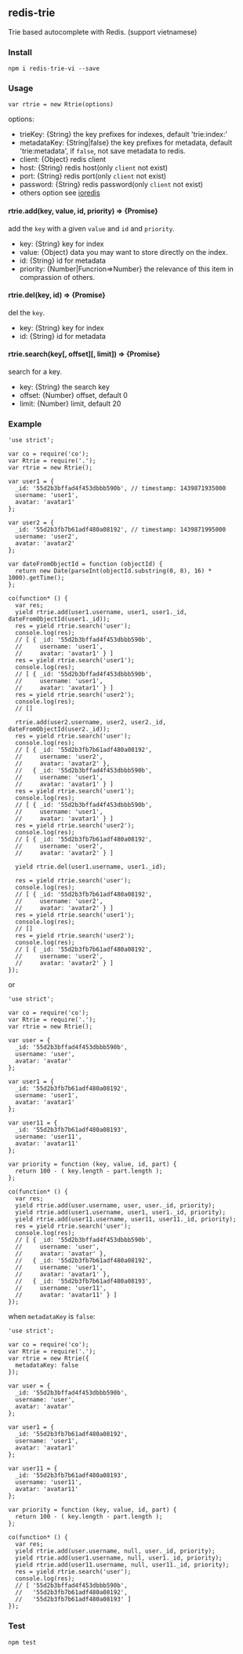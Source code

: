 ## redis-trie

Trie based autocomplete with Redis. (support vietnamese)

### Install

```
npm i redis-trie-vi --save
```

### Usage

```
var rtrie = new Rtrie(options)
```

options:

- trieKey: {String} the key prefixes for indexes, default 'trie:index:'
- metadataKey: {String|false} the key prefixes for metadata, default 'trie:metadata', if `false`, not save metadata to redis.
- client: {Object} redis client
- host: {String} redis host(only `client` not exist)
- port: {String} redis port(only `client` not exist)
- password: {String} redis password(only `client` not exist)
- others option see [ioredis](https://github.com/luin/ioredis/blob/master/API.md#new-redisport-host-options)

#### rtrie.add(key, value, id, priority) => {Promise}

add the `key` with a given `value` and `id` and `priority`.

- key: {String} key for index
- value: {Object} data you may want to store directly on the index.
- id: {String} id for metadata
- priority: {Number|Funcrion=>Number} the relevance of this item in comprassion of others.

#### rtrie.del(key, id) => {Promise}

del the `key`.

- key: {String} key for index
- id: {String} id for metadata

#### rtrie.search(key[, offset][, limit]) => {Promise}

search for a key.

- key: {String} the search key
- offset: {Number} offset, default 0
- limit: {Number} limit, default 20

### Example

```
'use strict';

var co = require('co');
var Rtrie = require('.');
var rtrie = new Rtrie();

var user1 = {
  _id: '55d2b3bffad4f453dbbb590b', // timestamp: 1439871935000
  username: 'user1',
  avatar: 'avatar1'
};

var user2 = {
  _id: '55d2b3fb7b61adf480a08192', // timestamp: 1439871995000
  username: 'user2',
  avatar: 'avatar2'
};

var dateFromObjectId = function (objectId) {
  return new Date(parseInt(objectId.substring(0, 8), 16) * 1000).getTime();
};

co(function* () {
  var res;
  yield rtrie.add(user1.username, user1, user1._id, dateFromObjectId(user1._id));
  res = yield rtrie.search('user');
  console.log(res);
  // [ { _id: '55d2b3bffad4f453dbbb590b',
  //     username: 'user1',
  //     avatar: 'avatar1' } ]
  res = yield rtrie.search('user1');
  console.log(res);
  // [ { _id: '55d2b3bffad4f453dbbb590b',
  //     username: 'user1',
  //     avatar: 'avatar1' } ]
  res = yield rtrie.search('user2');
  console.log(res);
  // []

  rtrie.add(user2.username, user2, user2._id, dateFromObjectId(user2._id));
  res = yield rtrie.search('user');
  console.log(res);
  // [ { _id: '55d2b3fb7b61adf480a08192',
  //     username: 'user2',
  //     avatar: 'avatar2' },
  //   { _id: '55d2b3bffad4f453dbbb590b',
  //     username: 'user1',
  //     avatar: 'avatar1' } ]
  res = yield rtrie.search('user1');
  console.log(res);
  // [ { _id: '55d2b3bffad4f453dbbb590b',
  //     username: 'user1',
  //     avatar: 'avatar1' } ]
  res = yield rtrie.search('user2');
  console.log(res);
  // [ { _id: '55d2b3fb7b61adf480a08192',
  //     username: 'user2',
  //     avatar: 'avatar2' } ]

  yield rtrie.del(user1.username, user1._id);

  res = yield rtrie.search('user');
  console.log(res);
  // [ { _id: '55d2b3fb7b61adf480a08192',
  //     username: 'user2',
  //     avatar: 'avatar2' } ]
  res = yield rtrie.search('user1');
  console.log(res);
  // []
  res = yield rtrie.search('user2');
  console.log(res);
  // [ { _id: '55d2b3fb7b61adf480a08192',
  //     username: 'user2',
  //     avatar: 'avatar2' } ]
});
```

or

```
'use strict';

var co = require('co');
var Rtrie = require('.');
var rtrie = new Rtrie();

var user = {
  _id: '55d2b3bffad4f453dbbb590b',
  username: 'user',
  avatar: 'avatar'
};

var user1 = {
  _id: '55d2b3fb7b61adf480a08192',
  username: 'user1',
  avatar: 'avatar1'
};

var user11 = {
  _id: '55d2b3fb7b61adf480a08193',
  username: 'user11',
  avatar: 'avatar11'
};

var priority = function (key, value, id, part) {
  return 100 - ( key.length - part.length );
};

co(function* () {
  var res;
  yield rtrie.add(user.username, user, user._id, priority);
  yield rtrie.add(user1.username, user1, user1._id, priority);
  yield rtrie.add(user11.username, user11, user11._id, priority);
  res = yield rtrie.search('user');
  console.log(res);
  // [ { _id: '55d2b3bffad4f453dbbb590b',
  //     username: 'user',
  //     avatar: 'avatar' },
  //   { _id: '55d2b3fb7b61adf480a08192',
  //     username: 'user1',
  //     avatar: 'avatar1' },
  //   { _id: '55d2b3fb7b61adf480a08193',
  //     username: 'user11',
  //     avatar: 'avatar11' } ]
});
```

when `metadataKey` is `false`:

```
'use strict';

var co = require('co');
var Rtrie = require('.');
var rtrie = new Rtrie({
  metadataKey: false
});

var user = {
  _id: '55d2b3bffad4f453dbbb590b',
  username: 'user',
  avatar: 'avatar'
};

var user1 = {
  _id: '55d2b3fb7b61adf480a08192',
  username: 'user1',
  avatar: 'avatar1'
};

var user11 = {
  _id: '55d2b3fb7b61adf480a08193',
  username: 'user11',
  avatar: 'avatar11'
};

var priority = function (key, value, id, part) {
  return 100 - ( key.length - part.length );
};

co(function* () {
  var res;
  yield rtrie.add(user.username, null, user._id, priority);
  yield rtrie.add(user1.username, null, user1._id, priority);
  yield rtrie.add(user11.username, null, user11._id, priority);
  res = yield rtrie.search('user');
  console.log(res);
  // [ '55d2b3bffad4f453dbbb590b',
  //   '55d2b3fb7b61adf480a08192',
  //   '55d2b3fb7b61adf480a08193' ]
});
```

### Test

```
npm test
```